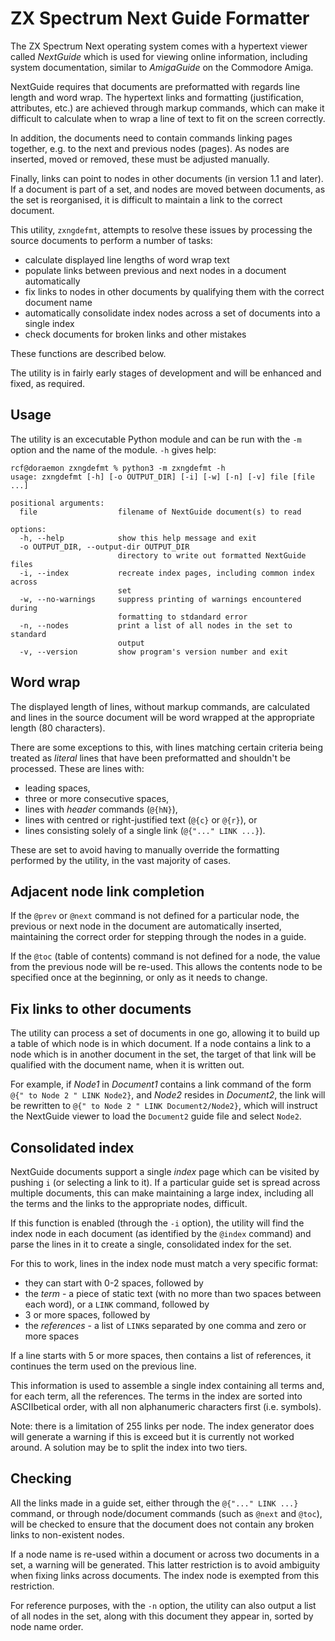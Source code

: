 ZX Spectrum Next Guide Formatter
================================

The ZX Spectrum Next operating system comes with a hypertext viewer called
_NextGuide_ which is used for viewing online information, including system
documentation, similar to _AmigaGuide_ on the Commodore Amiga.

NextGuide requires that documents are preformatted with regards line length and
word wrap.  The hypertext links and formatting (justification, attributes,
etc.) are achieved through markup commands, which can make it difficult to
calculate when to wrap a line of text to fit on the screen correctly.

In addition, the documents need to contain commands linking pages together,
e.g. to the next and previous nodes (pages).  As nodes are inserted, moved or
removed, these must be adjusted manually.

Finally, links can point to nodes in other documents (in version 1.1 and
later).  If a document is part of a set, and nodes are moved between documents,
as the set is reorganised, it is difficult to maintain a link to the correct
document.

This utility, `zxngdefmt`, attempts to resolve these issues by processing the
source documents to perform a number of tasks:

* calculate displayed line lengths of word wrap text
* populate links between previous and next nodes in a document automatically
* fix links to nodes in other documents by qualifying them with the correct
  document name
* automatically consolidate index nodes across a set of documents into a single
  index
* check documents for broken links and other mistakes

These functions are described below.

The utility is in fairly early stages of development and will be enhanced and
fixed, as required.

Usage
-----

The utility is an excecutable Python module and can be run with the `-m`
option and the name of the module.  `-h` gives help:

```
rcf@doraemon zxngdefmt % python3 -m zxngdefmt -h
usage: zxngdefmt [-h] [-o OUTPUT_DIR] [-i] [-w] [-n] [-v] file [file ...]

positional arguments:
  file                  filename of NextGuide document(s) to read

options:
  -h, --help            show this help message and exit
  -o OUTPUT_DIR, --output-dir OUTPUT_DIR
                        directory to write out formatted NextGuide files
  -i, --index           recreate index pages, including common index across
                        set
  -w, --no-warnings     suppress printing of warnings encountered during
                        formatting to stdandard error
  -n, --nodes           print a list of all nodes in the set to standard
                        output
  -v, --version         show program's version number and exit
```

Word wrap
---------

The displayed length of lines, without markup commands, are calculated and
lines in the source document will be word wrapped at the appropriate length (80
characters).

There are some exceptions to this, with lines matching certain criteria being
treated as _literal_ lines that have been preformatted and shouldn't be
processed.  These are lines with:

* leading spaces,
* three or more consecutive spaces,
* lines with _header_ commands (`@{hN}`),
* lines with centred or right-justified text (`@{c}` or `@{r}`), or
* lines consisting solely of a single link (`@{"..." LINK ...}`).

These are set to avoid having to manually override the formatting performed by
the utility, in the vast majority of cases.

Adjacent node link completion
-----------------------------

If the `@prev` or `@next` command is not defined for a particular node, the
previous or next node in the document are automatically inserted, maintaining
the correct order for stepping through the nodes in a guide.

If the `@toc` (table of contents) command is not defined for a node, the value
from the previous node will be re-used.  This allows the contents node to be
specified once at the beginning, or only as it needs to change.

Fix links to other documents
----------------------------

The utility can process a set of documents in one go, allowing it to build up
a table of which node is in which document.  If a node contains a link to a
node which is in another document in the set, the target of that link will be
qualified with the document name, when it is written out.

For example, if _Node1_ in _Document1_ contains a link command of the form
`@{" to Node 2 " LINK Node2}`, and _Node2_ resides in _Document2_, the link
will be rewritten to `@{" to Node 2 " LINK Document2/Node2}`, which will instruct the NextGuide viewer to load the `Document2` guide file and select
`Node2`.

Consolidated index
------------------

NextGuide documents support a single _index_ page which can be visited by
pushing `i` (or selecting a link to it).  If a particular guide set is spread
across multiple documents, this can make maintaining a large index, including
all the terms and the links to the appropriate nodes, difficult.

If this function is enabled (through the `-i` option), the utility will find
the index node in each document (as identified by the `@index` command) and
parse the lines in it to create a single, consolidated index for the set.

For this to work, lines in the index node must match a very specific format:

* they can start with 0-2 spaces, followed by
* the _term_ - a piece of static text (with no more than two spaces between
  each word), or a `LINK` command, followed by
* 3 or more spaces, followed by
* the _references_ - a list of `LINK`s separated by one comma and zero or more
  spaces

If a line starts with 5 or more spaces, then contains a list of references, it
continues the term used on the previous line.

This information is used to assemble a single index containing all terms and,
for each term, all the references.  The terms in the index are sorted into
ASCIIbetical order, with all non alphanumeric characters first (i.e. symbols).

Note: there is a limitation of 255 links per node.  The index generator does
will generate a warning if this is exceed but it is currently not worked
around.  A solution may be to split the index into two tiers.

Checking
--------

All the links made in a guide set, either through the `@{"..." LINK ...}`
command, or through node/document commands (such as `@next` and `@toc`), will
be checked to ensure that the document does not contain any broken links to
non-existent nodes.

If a node name is re-used within a document or across two documents in a set,
a warning will be generated.  This latter restriction is to avoid ambiguity
when fixing links across documents.  The index node is exempted from this
restriction.

For reference purposes, with the `-n` option, the utility can also output a
list of all nodes in the set, along with this document they appear in, sorted
by node name order.

